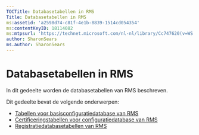 ```yaml
---
TOCTitle: Databasetabellen in RMS
Title: Databasetabellen in RMS
ms:assetid: 'a2598d74-c81f-4e1b-8839-1514cd054354'
ms:contentKeyID: 18114082
ms:mtpsurl: 'https://technet.microsoft.com/nl-nl/library/Cc747620(v=WS.10)'
author: SharonSears
ms.author: SharonSears
---
```


Databasetabellen in RMS
=======================

In dit gedeelte worden de databasetabellen van RMS beschreven.

Dit gedeelte bevat de volgende onderwerpen:

-   [Tabellen voor basisconfiguratiedatabase van RMS](https://technet.microsoft.com/8f9e15a2-92bc-41f7-a4fd-329567afb142)
-   [Certificeringstabellen voor configuratiedatabase van RMS](https://technet.microsoft.com/d392663a-1a46-42f6-a71d-f0f2c1843566)
-   [Registratiedatabasetabellen van RMS](https://technet.microsoft.com/7ab2104c-b12d-4807-8a4b-bcabb145ff9b)
